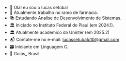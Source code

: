 - 👋 Olá! eu sou o lucas setúbal
- 🏥 Atualmente trabalho no ramo de farmácia. 
- 📚 Estudando Analise de Desenvolvimento de Sistemas.
- 🏛️ Iniciado no Instituto Federal do Piaui (em 2024.1).
- 🏛️ Atualmente academico da Uninter (em 2025.2) 
- 📬 Contate-me no e-mail: lucassetubalc10@gmail.com
- 🗃️ Iniciante em Linguagem C.
-  🏡 Goiás_ Brasil.

<!---
LUks125777/LUks125777 is a ✨ special ✨ repository because its `README.md` (this file) appears on your GitHub profile.
You can click the Preview link to take a look at your changes.
--->

